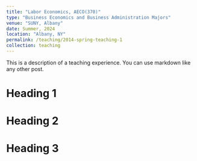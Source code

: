 ```yaml
---
title: "Labor Economics, AECO(370)"
type: "Business Economics and Business Administration Majors"
venue: "SUNY, Albany"
date: Summer, 2024
location: "Albany, NY"
permalink: /teaching/2014-spring-teaching-1
collection: teaching
---
```


This is a description of a teaching experience. You can use markdown like any other post.

Heading 1
======

Heading 2
======

Heading 3
======
